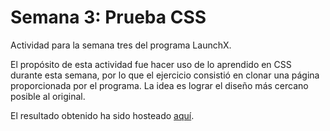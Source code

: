 # Semana 3: Prueba CSS

Actividad para la semana tres del programa LaunchX.

El propósito de esta actividad fue hacer uso de lo aprendido en CSS durante esta semana, por lo que el ejercicio consistió en clonar una página proporcionada por el programa. La idea es lograr el diseño más cercano posible al original.

El resultado obtenido ha sido hosteado [aquí](https://ivanabadjc.github.io/FrontEndPracticas/).
